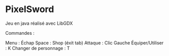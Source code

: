 # PixelSword
Jeu en java réalisé avec LibGDX

Commandes :

Menu : Échap
Space : Shop (éxit tab)
Attaque : Clic Gauche
Équiper/Utiliser : K
Changer de personnage : T
